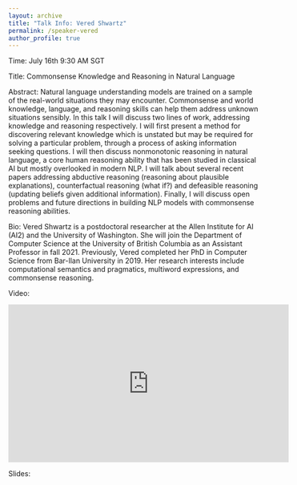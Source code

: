 ```yaml
---
layout: archive
title: "Talk Info: Vered Shwartz"
permalink: /speaker-vered
author_profile: true
---
```


Time: July 16th 9:30 AM SGT

Title: Commonsense Knowledge and Reasoning in Natural Language

Abstract: Natural language understanding models are trained on a sample of the real-world situations they may encounter. Commonsense and world knowledge, language, and reasoning skills can help them address unknown situations sensibly. In this talk I will discuss two lines of work, addressing knowledge and reasoning respectively. I will first present a method for discovering relevant knowledge which is unstated but may be required for solving a particular problem, through a process of asking information seeking questions. I will then discuss nonmonotonic reasoning in natural language, a core human reasoning ability that has been studied in classical AI but mostly overlooked in modern NLP. I will talk about several recent papers addressing abductive reasoning (reasoning about plausible explanations), counterfactual reasoning (what if?) and defeasible reasoning (updating beliefs given additional information). Finally, I will discuss open problems and future directions in building NLP models with commonsense reasoning abilities. 

Bio: Vered Shwartz is a postdoctoral researcher at the Allen Institute for AI (AI2) and the University of Washington. She will join the Department of Computer Science at the University of British Columbia as an Assistant Professor in fall 2021. Previously, Vered completed her PhD in Computer Science from Bar-Ilan University in 2019. Her research interests include computational semantics and pragmatics, multiword expressions, and commonsense reasoning.

Video:
 <p>
    <iframe width="560" height="315" src="https://www.youtube.com/embed/L5CaFBRiRw4" frameborder="0" allow="autoplay; encrypted-media" allowfullscreen></iframe>
 </p>

Slides:
 <p>
    <script async class="speakerdeck-embed" data-id="06767fb8ae2d4a8bb9b538ae08b10bb8" data-ratio="1.29456384323641" src="//speakerdeck.com/assets/embed.js"></script>
 </p>
